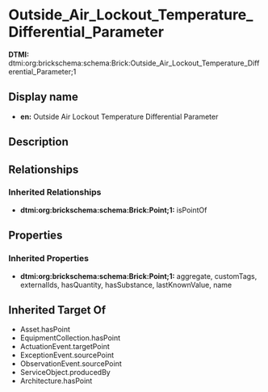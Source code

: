 # Outside_Air_Lockout_Temperature_Differential_Parameter
**DTMI:** dtmi:org:brickschema:schema:Brick:Outside_Air_Lockout_Temperature_Differential_Parameter;1
## Display name
- **en:** Outside Air Lockout Temperature Differential Parameter
## Description
## Relationships
### Inherited Relationships
* **dtmi:org:brickschema:schema:Brick:Point;1:** isPointOf
## Properties
### Inherited Properties
* **dtmi:org:brickschema:schema:Brick:Point;1:** aggregate, customTags, externalIds, hasQuantity, hasSubstance, lastKnownValue, name
## Inherited Target Of
* Asset.hasPoint
* EquipmentCollection.hasPoint
* ActuationEvent.targetPoint
* ExceptionEvent.sourcePoint
* ObservationEvent.sourcePoint
* ServiceObject.producedBy
* Architecture.hasPoint
